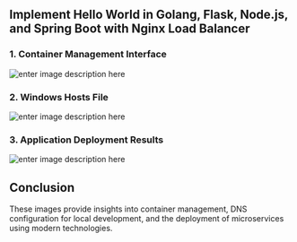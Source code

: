 ## Implement Hello World in Golang, Flask, Node.js, and Spring Boot with Nginx Load Balancer

### 1. Container Management Interface

![enter image description here](https://res.cloudinary.com/dgiozc0lj/image/upload/v1728566604/ygehv8i3aym6bbgatrcf.jpg)

### 2. Windows Hosts File
 ![enter image description here](https://res.cloudinary.com/dgiozc0lj/image/upload/v1728566606/npzmqjnu8fmzq9dlhm2l.jpg)
### 3. Application Deployment Results

  
 ![enter image description here](https://res.cloudinary.com/dgiozc0lj/image/upload/v1728566604/xx7ygpjf7nlt1kjykawi.jpg)

## Conclusion

These images provide insights into container management, DNS configuration for local development, and the deployment of microservices using modern technologies.    